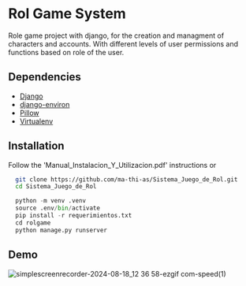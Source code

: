 # Rol Game System
Role game project with django, for the creation and managment of characters and accounts. With different levels of user permissions and functions based on role of the user.



## Dependencies

 - [Django]()
 - [django-environ]()
 - [Pillow]()
 - [Virtualenv]()



## Installation

Follow the 'Manual_Instalacion_Y_Utilizacion.pdf' instructions or 
```bash
  git clone https://github.com/ma-thi-as/Sistema_Juego_de_Rol.git
  cd Sistema_Juego_de_Rol

```

```Python
  python -m venv .venv
  source .env/bin/activate
  pip install -r requerimientos.txt
  cd rolgame
  python manage.py runserver
```


## Demo
![simplescreenrecorder-2024-08-18_12 36 58-ezgif com-speed(1)](https://github.com/user-attachments/assets/9b205d5d-7c0c-4df5-8147-1c3db401eaca)





    

